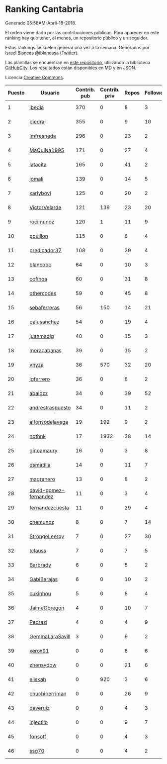 # Ranking Cantabria

Generado 05:58AM-April-18-2018.

El orden viene dado por las contribuciones públicas. Para aparecer en este ránking hay que tener, al menos, un repositorio público y un seguidor.

Estos ránkings se suelen generar una vez a la semana. Generados por [Israel Blancas @iblancasa](https://github.com/iblancasa/) [(Twitter)](https://twitter.com/iblancasa).

Las plantillas se encuentran en [este repositorio](https://github.com/iblancasa/GH-Spanish-Ranking), utilizando la biblioteca [GitHubCity](https://github.com/iblancasa/GitHubCity). Los resultados están disponibles en MD y en JSON.

Licencia [Creative Commons](https://creativecommons.org/licenses/by/4.0/).

| Puesto   |  Usuario  | Contrib. pub | Contrib. priv |Repos| Followers | Desde |  Avatar  |
|----------|-----------|--------------|---------------|-----|-----------|-------|----------|
|1|[jbedia](https://github.com/jbedia)|370|0|8|3|2013-10-28|![jbedia](https://avatars3.githubusercontent.com/u/5796721)|
|2|[piedraj](https://github.com/piedraj)|355|0|9|10|2012-12-05|![piedraj](https://avatars3.githubusercontent.com/u/2972752)|
|3|[lmfresneda](https://github.com/lmfresneda)|296|0|23|2|2015-06-20|![lmfresneda](https://avatars2.githubusercontent.com/u/12979415)|
|4|[MaQuiNa1995](https://github.com/MaQuiNa1995)|171|0|27|4|2015-12-14|![MaQuiNa1995](https://avatars1.githubusercontent.com/u/16287848)|
|5|[latacita](https://github.com/latacita)|165|0|41|2|2013-05-03|![latacita](https://avatars1.githubusercontent.com/u/4329371)|
|6|[jomali](https://github.com/jomali)|139|0|14|5|2012-02-01|![jomali](https://avatars3.githubusercontent.com/u/1397370)|
|7|[xarlybovi](https://github.com/xarlybovi)|125|0|20|2|2015-10-28|![xarlybovi](https://avatars1.githubusercontent.com/u/15369154)|
|8|[VictorVelarde](https://github.com/VictorVelarde)|121|139|23|20|2010-10-28|![VictorVelarde](https://avatars0.githubusercontent.com/u/458196)|
|9|[rocimunoz](https://github.com/rocimunoz)|120|1|11|9|2013-03-02|![rocimunoz](https://avatars3.githubusercontent.com/u/3746906)|
|10|[pouillon](https://github.com/pouillon)|115|0|6|4|2013-09-16|![pouillon](https://avatars0.githubusercontent.com/u/5470877)|
|11|[predicador37](https://github.com/predicador37)|108|0|39|4|2012-09-07|![predicador37](https://avatars2.githubusercontent.com/u/2300989)|
|12|[blancobc](https://github.com/blancobc)|64|0|10|3|2013-12-24|![blancobc](https://avatars0.githubusercontent.com/u/6253599)|
|13|[cofinoa](https://github.com/cofinoa)|60|0|31|8|2013-07-26|![cofinoa](https://avatars1.githubusercontent.com/u/5098603)|
|14|[othercodes](https://github.com/othercodes)|59|0|45|8|2013-06-25|![othercodes](https://avatars3.githubusercontent.com/u/4815856)|
|15|[sebaferreras](https://github.com/sebaferreras)|56|150|14|21|2016-02-12|![sebaferreras](https://avatars3.githubusercontent.com/u/17194770)|
|16|[pelusanchez](https://github.com/pelusanchez)|54|0|19|4|2016-04-22|![pelusanchez](https://avatars2.githubusercontent.com/u/18612896)|
|17|[juanmadlg](https://github.com/juanmadlg)|40|0|15|3|2011-11-04|![juanmadlg](https://avatars0.githubusercontent.com/u/1173469)|
|18|[moracabanas](https://github.com/moracabanas)|39|0|15|2|2013-05-09|![moracabanas](https://avatars0.githubusercontent.com/u/4382333)|
|19|[vhyza](https://github.com/vhyza)|36|570|32|20|2010-05-04|![vhyza](https://avatars1.githubusercontent.com/u/264954)|
|20|[jgferrero](https://github.com/jgferrero)|36|0|8|2|2015-03-12|![jgferrero](https://avatars1.githubusercontent.com/u/11438536)|
|21|[abalozz](https://github.com/abalozz)|34|0|39|52|2012-01-08|![abalozz](https://avatars1.githubusercontent.com/u/1312336)|
|22|[andrestraspuesto](https://github.com/andrestraspuesto)|34|0|11|2|2014-01-16|![andrestraspuesto](https://avatars1.githubusercontent.com/u/6418792)|
|23|[alfonsodelavega](https://github.com/alfonsodelavega)|19|192|9|2|2014-02-06|![alfonsodelavega](https://avatars2.githubusercontent.com/u/6605332)|
|24|[nothnk](https://github.com/nothnk)|17|1932|38|14|2009-09-05|![nothnk](https://avatars0.githubusercontent.com/u/123532)|
|25|[ginoamaury](https://github.com/ginoamaury)|16|0|3|8|2016-09-06|![ginoamaury](https://avatars0.githubusercontent.com/u/22031838)|
|26|[dsmatilla](https://github.com/dsmatilla)|14|0|11|7|2011-02-14|![dsmatilla](https://avatars0.githubusercontent.com/u/618172)|
|27|[magranero](https://github.com/magranero)|13|0|8|2|2016-03-30|![magranero](https://avatars3.githubusercontent.com/u/18167085)|
|28|[david-gomez-fernandez](https://github.com/david-gomez-fernandez)|11|0|3|4|2012-03-23|![david-gomez-fernandez](https://avatars0.githubusercontent.com/u/1568677)|
|29|[fernandezcuesta](https://github.com/fernandezcuesta)|11|0|29|4|2014-04-16|![fernandezcuesta](https://avatars0.githubusercontent.com/u/7312236)|
|30|[chemunoz](https://github.com/chemunoz)|8|0|7|14|2016-01-13|![chemunoz](https://avatars0.githubusercontent.com/u/16680009)|
|31|[StrongeLeeroy](https://github.com/StrongeLeeroy)|7|0|27|30|2011-06-03|![StrongeLeeroy](https://avatars0.githubusercontent.com/u/828457)|
|32|[tclauss](https://github.com/tclauss)|7|0|7|5|2013-02-11|![tclauss](https://avatars3.githubusercontent.com/u/3531048)|
|33|[Barbrady](https://github.com/Barbrady)|6|0|5|2|2014-01-18|![Barbrady](https://avatars1.githubusercontent.com/u/6436548)|
|34|[GabiBarajas](https://github.com/GabiBarajas)|6|0|10|2|2017-01-18|![GabiBarajas](https://avatars1.githubusercontent.com/u/25196739)|
|35|[cukinhou](https://github.com/cukinhou)|5|0|8|4|2015-12-14|![cukinhou](https://avatars2.githubusercontent.com/u/16288214)|
|36|[JaimeObregon](https://github.com/JaimeObregon)|4|0|10|7|2010-09-27|![JaimeObregon](https://avatars1.githubusercontent.com/u/417226)|
|37|[Pedrazl](https://github.com/Pedrazl)|4|0|4|9|2014-12-04|![Pedrazl](https://avatars1.githubusercontent.com/u/10074431)|
|38|[GemmaLaraSavill](https://github.com/GemmaLaraSavill)|3|0|9|2|2015-05-08|![GemmaLaraSavill](https://avatars3.githubusercontent.com/u/12323749)|
|39|[xerox91](https://github.com/xerox91)|0|0|6|6|2011-04-19|![xerox91](https://avatars0.githubusercontent.com/u/740021)|
|40|[zhensydow](https://github.com/zhensydow)|0|0|21|6|2011-05-09|![zhensydow](https://avatars1.githubusercontent.com/u/777247)|
|41|[eliskah](https://github.com/eliskah)|0|920|3|6|2012-07-12|![eliskah](https://avatars1.githubusercontent.com/u/1964407)|
|42|[chuchiperriman](https://github.com/chuchiperriman)|0|0|26|9|2008-11-25|![chuchiperriman](https://avatars2.githubusercontent.com/u/36635)|
|43|[daveruiz](https://github.com/daveruiz)|0|0|4|3|2012-08-16|![daveruiz](https://avatars2.githubusercontent.com/u/2165375)|
|44|[injectilo](https://github.com/injectilo)|0|0|9|7|2014-09-01|![injectilo](https://avatars1.githubusercontent.com/u/8612274)|
|45|[fonsotf](https://github.com/fonsotf)|0|0|4|3|2015-11-03|![fonsotf](https://avatars1.githubusercontent.com/u/15630996)|
|46|[ssg70](https://github.com/ssg70)|0|0|4|2|2015-11-04|![ssg70](https://avatars0.githubusercontent.com/u/15652669)|
